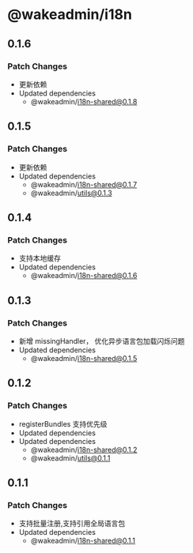 # @wakeadmin/i18n

## 0.1.6

### Patch Changes

- 更新依赖
- Updated dependencies
  - @wakeadmin/i18n-shared@0.1.8

## 0.1.5

### Patch Changes

- 更新依赖
- Updated dependencies
  - @wakeadmin/i18n-shared@0.1.7
  - @wakeadmin/utils@0.1.3

## 0.1.4

### Patch Changes

- 支持本地缓存
- Updated dependencies
  - @wakeadmin/i18n-shared@0.1.6

## 0.1.3

### Patch Changes

- 新增 missingHandler， 优化异步语言包加载闪烁问题
- Updated dependencies
  - @wakeadmin/i18n-shared@0.1.5

## 0.1.2

### Patch Changes

- registerBundles 支持优先级
- Updated dependencies
- Updated dependencies
  - @wakeadmin/i18n-shared@0.1.2
  - @wakeadmin/utils@0.1.1

## 0.1.1

### Patch Changes

- 支持批量注册,支持引用全局语言包
- Updated dependencies
  - @wakeadmin/i18n-shared@0.1.1
